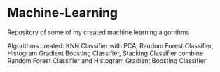 # Machine-Learning
Repository of some of my created machine learning algorithms

Algorithms created:
  KNN Classifier with PCA,
  Random Forest  Classifier,
  Histogram Gradient Boosting  Classifier,
  Stacking Classifier combine Random Forest Classifier and Histogram Gradient Boosting Classifier
